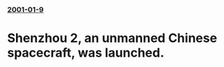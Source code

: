 ### [2001-01-9](/news/2001/01/9/index.md)

#  Shenzhou 2, an unmanned Chinese spacecraft, was launched.



